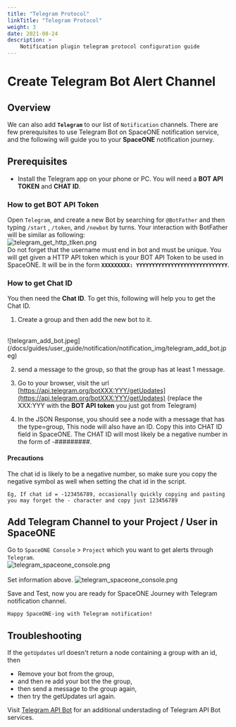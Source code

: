 ```yaml
---
title: "Telegram Protocol"
linkTitle: "Telegram Protocol"
weight: 3
date: 2021-08-24
description: >
    Notification plugin telegram protocol configuration guide
---
```


# Create Telegram Bot Alert Channel

## Overview

We can also add **`Telegram`** to our list of `Notification` channels. There are few prerequisites to use Telegram Bot on SpaceONE notification service, and the following will guide you to your **SpaceONE** notification journey.
<br>

## Prerequisites
- Install the Telegram app on your phone or PC.
You will need a **BOT API TOKEN** and **CHAT ID**.

### How to get BOT API Token
Open `Telegram`, and create a new Bot by searching for `@BotFather` and then typing `/start` , `/token`, and `/newbot` by turns. Your interaction with BotFather will be similar as following: 
<br>
![telegram_get_http_tlken.png](/docs/content/en/docs/guides/user_guide/notification/notification_img/telegram_get_http_tlken.png)
<br>
Do not forget that the username must end in bot and must be unique. 
You will get given a HTTP API token which is your BOT API Token to be used in SpaceONE. It will be in the form **`XXXXXXXXX: YYYYYYYYYYYYYYYYYYYYYYYYYYYYY`**.



### How to get Chat ID
You then need the **Chat ID**. To get this, following will help you to get the Chat ID.
1. Create a group and then add the new bot to it.
<br>
![telegram_add_bot.jpeg](/docs/guides/user_guide/notification/notification_img/telegram_add_bot.jpeg) 

2. send a message to the group, so that the group has at least 1 message.

3. Go to your browser, visit the url [https://api.telegram.org/botXXX:YYY/getUpdates](https://api.telegram.org/botXXX:YYY/getUpdates) (replace the XXX:YYY with the **BOT API token** you just got from Telegram)

4. In the JSON Response, you should see a node with a message that has the type=group, This node will also have an ID. Copy this into CHAT ID field in SpaceONE. The CHAT ID will most likely be a negative number in the form of -#########.
#### Precautions
The chat id is likely to be a negative number, so make sure you copy the negative symbol as well when setting the chat id in the script.
```
Eg, If chat id = -123456789, occasionally quickly copying and pasting you may forget the - character and copy just 123456789
```


## Add Telegram Channel to your Project / User in SpaceONE 
Go to `SpaceONE Console` > `Project` which you want to get alerts through `Telegram`. 
<br>
![telegram_spaceone_console.png](/docs/guides/user_guide/notification/notification_img/telegram_spaceone_consol.png) <br>
<br>
Set information above.
![telegram_spaceone_console.png](/docs/guides/user_guide/notification/notification_img/telegram_add_info.png) 

Save and Test, now you are ready for SpaceONE Journey with Telegram notification channel.

`Happy SpaceONE-ing with Telegram notification!`

## Troubleshooting <br>
If the `getUpdates` url doesn't return a node containing a group with an id, then
- Remove your bot from the group,
- and then re add your bot the the group,
- then send a message to the group again,
- then try the getUpdates url again.


Visit [Telegram API Bot](https://core.telegram.org/bots#3-how-do-i-create-a-bot) for an additional understading of Telegram API Bot services. 